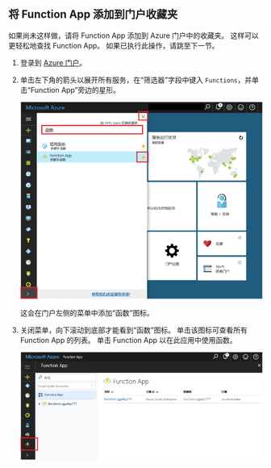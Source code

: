 ## <a name="add-function-apps-to-your-portal-favorites"></a>将 Function App 添加到门户收藏夹 

如果尚未这样做，请将 Function App 添加到 Azure 门户中的收藏夹。 这样可以更轻松地查找 Function App。 如果已执行此操作，请跳至下一节。 

1. 登录到 [Azure 门户](https://portal.azure.com/)。

2. 单击左下角的箭头以展开所有服务，在“筛选器”字段中键入 `Functions`，并单击“Function App”旁边的星形。  
 
    ![在 Azure 门户中创建 Function App](./media/functions-portal-favorite-function-apps/functions-favorite-function-apps.png)

    这会在门户左侧的菜单中添加“函数”图标。

3. 关闭菜单，向下滚动到底部才能看到“函数”图标。 单击该图标可查看所有 Function App 的列表。 单击 Function App 以在此应用中使用函数。 
 
    ![](./media/functions-portal-favorite-function-apps/functions-function-apps-hub.png)
 
     